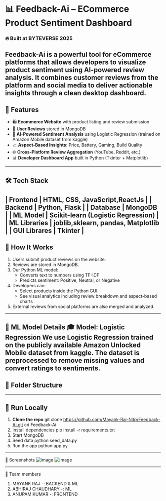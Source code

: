 # 📊 Feedback-Ai – ECommerce Product Sentiment Dashboard

### 🔥 Built at BYTEVERSE 2025

Feedback-Ai is a powerful tool for eCommerce platforms that allows developers to visualize product sentiment using AI-powered review analysis. It combines customer reviews from the platform and social media to deliver actionable insights through a clean desktop dashboard.
---

## 🚀 Features

- 🛍️ **Ecommerce Website** with product listing and review submission
- 💬 **User Reviews** stored in MongoDB
- 🤖 **AI-Powered Sentiment Analysis** using Logistic Regression (trained on Amazon Mobile dataset from kaggle)
- 📈 **Aspect-Based Insights**: Price, Battery, Gaming, Build Quality
- 🌐 **Cross-Platform Review Aggregation** (YouTube, Reddit, etc.)
- 📊 **Developer Dashboard App** built in Python (Tkinter + Matplotlib)

---

## 🛠️ Tech Stack

| Frontend     | HTML, CSS, JavaScript,ReactJs           |
| Backend      | Python, Flask                           |
| Database     | MongoDB                                 |
| ML Model     | Scikit-learn (Logistic Regression)      |
| ML Libraries | joblib,sklearn, pandas, Matplotlib      |
| GUI Librares | Tkinter                                 |
---

## 🧠 How It Works

1. Users submit product reviews on the website.
2. Reviews are stored in MongoDB.
3. Our Python ML model:
   - Converts text to numbers using TF-IDF
   - Predicts sentiment: Positive, Neutral, or Negative
4. Developers can:
   - Select products inside the Python GUI
   - See visual analytics including review breakdown and aspect-based charts
5. External reviews from social platforms are also merged and analyzed.

---

🤖 ML Model Details
🎓 Model: Logistic Regression
We use Logistic Regression trained on the publicly available Amazon Unlocked Mobile dataset from kaggle.
The dataset is preprocessed to remove missing values and convert ratings to sentiments.
---
## 📂 Folder Structure

---

## 🧪 Run Locally

1. **Clone the repo**
git clone https://github.com/Mayank-Raj-Nitp/Feedback-Ai.git
cd Feedback-Ai
2. Install dependencies
   pip install -r requirements.txt
3. Start MongoDB
4. Seed data
   python seed_data.py
5. Run the app
   python app.py

---
📸 Screenshots
![image](https://github.com/user-attachments/assets/44a023f2-53c0-4c7f-864e-876e665dbf70)
![image](https://github.com/user-attachments/assets/b735c9b3-2883-4afe-897f-018970eab21e)

---

🤝 Team members 
1. MAYANK RAJ -: BACKEND & ML
2. ABHIRAJ CHAUDHARY -: ML
3. ANUPAM KUMAR -: FRONTEND




